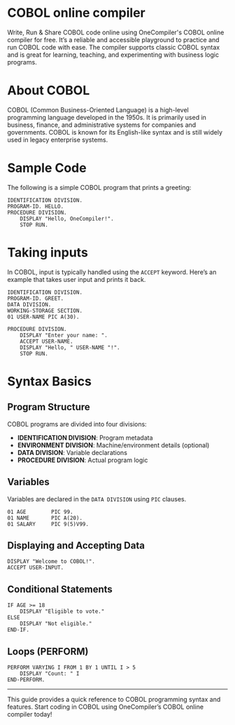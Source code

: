 # COBOL online compiler

Write, Run & Share COBOL code online using OneCompiler's COBOL online compiler for free. It’s a reliable and accessible playground to practice and run COBOL code with ease. The compiler supports classic COBOL syntax and is great for learning, teaching, and experimenting with business logic programs.

# About COBOL

COBOL (Common Business-Oriented Language) is a high-level programming language developed in the 1950s. It is primarily used in business, finance, and administrative systems for companies and governments. COBOL is known for its English-like syntax and is still widely used in legacy enterprise systems.

# Sample Code

The following is a simple COBOL program that prints a greeting:

```cobol
IDENTIFICATION DIVISION.
PROGRAM-ID. HELLO.
PROCEDURE DIVISION.
    DISPLAY "Hello, OneCompiler!".
    STOP RUN.
```

# Taking inputs

In COBOL, input is typically handled using the `ACCEPT` keyword. Here’s an example that takes user input and prints it back.

```cobol
IDENTIFICATION DIVISION.
PROGRAM-ID. GREET.
DATA DIVISION.
WORKING-STORAGE SECTION.
01 USER-NAME PIC A(30).

PROCEDURE DIVISION.
    DISPLAY "Enter your name: ".
    ACCEPT USER-NAME.
    DISPLAY "Hello, " USER-NAME "!".
    STOP RUN.
```

# Syntax Basics

## Program Structure

COBOL programs are divided into four divisions:

* **IDENTIFICATION DIVISION**: Program metadata
* **ENVIRONMENT DIVISION**: Machine/environment details (optional)
* **DATA DIVISION**: Variable declarations
* **PROCEDURE DIVISION**: Actual program logic

## Variables

Variables are declared in the `DATA DIVISION` using `PIC` clauses.

```cobol
01 AGE        PIC 99.
01 NAME       PIC A(20).
01 SALARY     PIC 9(5)V99.
```

## Displaying and Accepting Data

```cobol
DISPLAY "Welcome to COBOL!".
ACCEPT USER-INPUT.
```

## Conditional Statements

```cobol
IF AGE >= 18
    DISPLAY "Eligible to vote."
ELSE
    DISPLAY "Not eligible."
END-IF.
```

## Loops (PERFORM)

```cobol
PERFORM VARYING I FROM 1 BY 1 UNTIL I > 5
    DISPLAY "Count: " I
END-PERFORM.
```

---

This guide provides a quick reference to COBOL programming syntax and features. Start coding in COBOL using OneCompiler’s COBOL online compiler today!
